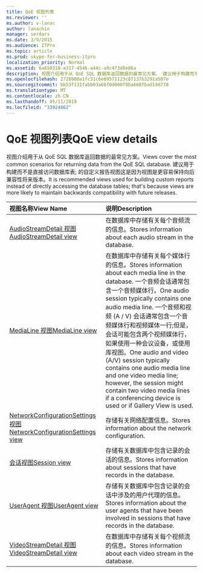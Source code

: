 ```yaml
---
title: QoE 视图列表
ms.reviewer: ''
ms.author: v-lanac
author: lanachin
manager: serdars
ms.date: 3/9/2015
ms.audience: ITPro
ms.topic: article
ms.prod: skype-for-business-itpro
localization_priority: Normal
ms.assetid: 6a658318-a317-4546-a44c-a9c473d8e86a
description: 视图介绍用于从 QoE SQL 数据库返回数据的最常见方案。 建议用于构建而不是直接访问数据库表; 的自定义报告视图这是因为视图是更容易保持向后兼容性将来版本。
ms.openlocfilehash: 2726900a1fc31c6e69571123c87137b3291a507e
ms.sourcegitcommit: bb53f131fabb03a66f0d000f8ba668fbad190778
ms.translationtype: MT
ms.contentlocale: zh-CN
ms.lasthandoff: 05/11/2019
ms.locfileid: "33924862"
---
```

# <a name="qoe-view-details"></a><span data-ttu-id="3390f-104">QoE 视图列表</span><span class="sxs-lookup"><span data-stu-id="3390f-104">QoE view details</span></span>
 
<span data-ttu-id="3390f-105">视图介绍用于从 QoE SQL 数据库返回数据的最常见方案。</span><span class="sxs-lookup"><span data-stu-id="3390f-105">Views cover the most common scenarios for returning data from the QoE SQL database.</span></span> <span data-ttu-id="3390f-106">建议用于构建而不是直接访问数据库表; 的自定义报告视图这是因为视图是更容易保持向后兼容性将来版本。</span><span class="sxs-lookup"><span data-stu-id="3390f-106">It is recommended views used for building custom reports instead of directly accessing the database tables; that's because views are more likely to maintain backwards compatibility with future releases.</span></span>
  
|<span data-ttu-id="3390f-107">**视图名称**</span><span class="sxs-lookup"><span data-stu-id="3390f-107">**View Name**</span></span>|<span data-ttu-id="3390f-108">**说明**</span><span class="sxs-lookup"><span data-stu-id="3390f-108">**Description**</span></span>|
|:-----|:-----|
|[<span data-ttu-id="3390f-109">AudioStreamDetail 视图</span><span class="sxs-lookup"><span data-stu-id="3390f-109">AudioStreamDetail view</span></span>](audiostreamdetail.md) <br/> |<span data-ttu-id="3390f-110">在数据库中存储有关每个音频流的信息。</span><span class="sxs-lookup"><span data-stu-id="3390f-110">Stores information about each audio stream in the database.</span></span>  <br/> |
|[<span data-ttu-id="3390f-111">MediaLine 视图</span><span class="sxs-lookup"><span data-stu-id="3390f-111">MediaLine view</span></span>](medialine.md) <br/> |<span data-ttu-id="3390f-112">在数据库中存储有关每个媒体行的信息。</span><span class="sxs-lookup"><span data-stu-id="3390f-112">Stores information about each media line in the database.</span></span> <span data-ttu-id="3390f-113">一个音频会话通常包含一个音频媒体行。</span><span class="sxs-lookup"><span data-stu-id="3390f-113">One audio session typically contains one audio media line.</span></span> <span data-ttu-id="3390f-114">一个音频和视频 (A / V) 会话通常包含一个音频媒体行和视频媒体一行;但是，会话可能包含两个视频媒体行，如果使用一种会议设备，或使用库视图。</span><span class="sxs-lookup"><span data-stu-id="3390f-114">One audio and video (A/V) session typically contains one audio media line and one video media line; however, the session might contain two video media lines if a conferencing device is used or if Gallery View is used.</span></span>  <br/> |
|[<span data-ttu-id="3390f-115">NetworkConfigurationSettings 视图</span><span class="sxs-lookup"><span data-stu-id="3390f-115">NetworkConfigurationSettings view</span></span>](networkconfigurationsettings.md) <br/> |<span data-ttu-id="3390f-116">存储有关网络配置信息。</span><span class="sxs-lookup"><span data-stu-id="3390f-116">Stores information about the network configuration.</span></span>  <br/> |
|[<span data-ttu-id="3390f-117">会话视图</span><span class="sxs-lookup"><span data-stu-id="3390f-117">Session view</span></span>](session-0.md) <br/> |<span data-ttu-id="3390f-118">存储有关数据库中包含记录的会话的信息。</span><span class="sxs-lookup"><span data-stu-id="3390f-118">Stores information about sessions that have records in the database.</span></span>  <br/> |
|[<span data-ttu-id="3390f-119">UserAgent 视图</span><span class="sxs-lookup"><span data-stu-id="3390f-119">UserAgent view</span></span>](useragent-0.md) <br/> |<span data-ttu-id="3390f-120">存储有关数据库中包含记录的会话中涉及的用户代理的信息。</span><span class="sxs-lookup"><span data-stu-id="3390f-120">Stores information about the user agents that have been involved in sessions that have records in the database.</span></span>  <br/> |
|[<span data-ttu-id="3390f-121">VideoStreamDetail 视图</span><span class="sxs-lookup"><span data-stu-id="3390f-121">VideoStreamDetail view</span></span>](videostreamdetail.md) <br/> |<span data-ttu-id="3390f-122">在数据库中存储有关每个视频流的信息。</span><span class="sxs-lookup"><span data-stu-id="3390f-122">Stores information about each video stream in the database.</span></span>  <br/> |
   

